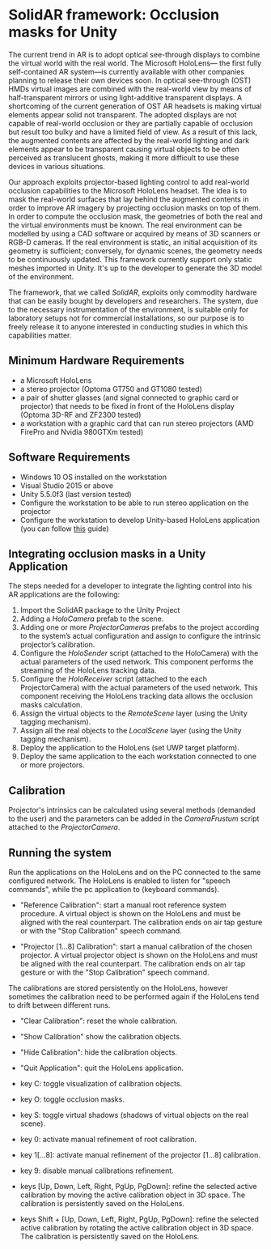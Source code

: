 SolidAR framework: Occlusion masks for Unity======================The current trend in AR is to adopt optical see-through displays to combine the virtual world with the real world. The Microsoft HoloLens—the first fully self-contained AR system—is currently available with other companies planning to release their own devices soon.In optical see-through (OST) HMDs virtual images are combined with the real-world view by means of half-transparent mirrors or using light-additive transparent displays.A shortcoming of the current generation of OST AR headsets is making virtual elements appear solid not transparent. The adopted displays are not capable of real-world occlusion or they are partially capable of occlusion but result too bulky and have a limited field of view. As a result of this lack, the augmented contents are affected by the real-world lighting and dark elements appear to be transparent causing virtual objects to be often perceived as translucent ghosts, making it more difficult to use these devices in various situations.Our approach exploits projector-based lighting control to add real-world occlusion capabilities to the Microsoft HoloLens headset.The idea is to mask the real-world surfaces that lay behind the augmented contents in order to improve AR imagery by projecting occlusion masks on top of them. In order to compute the occlusion mask, the geometries of both the real and the virtual environments must be known. The real environment can be modelled by using a CAD software or acquired by means of 3D scanners or RGB-D cameras. If the real environment is static, an initial acquisition of its geometry is sufficient; conversely, for dynamic scenes, the geometry needs to be continuously updated.This framework currently support only static meshes imported in Unity. It's up to the developer to generate the 3D model of the environment.The framework, that we called _SolidAR_, exploits only commodity hardware that can be easily bought by developers and researchers. The system, due to the necessary instrumentation of the environment, is suitable only for laboratory setups not for commercial installations, so our purpose is to freely release it to anyone interested in conducting studies in which this capabilities matter.Minimum Hardware Requirements------------------* a Microsoft HoloLens* a stereo projector (Optoma GT750 and GT1080 tested)* a pair of shutter glasses (and signal connected to graphic card or projector) that needs to be fixed in front of the HoloLens display (Optoma 3D-RF and ZF2300 tested)* a workstation with a graphic card that can run stereo projectors (AMD FirePro and Nvidia 980GTXm tested)Software Requirements----------------------* Windows 10 OS installed on the workstation* Visual Studio 2015 or above* Unity 5.5.0f3 (last version tested)* Configure the workstation to be able to run stereo application on the projector* Configure the workstation to develop Unity-based HoloLens application (you can follow [this](https://developer.microsoft.com/en-us/windows/mixed-reality/unity_development_overview) guide)Integrating occlusion masks in a Unity Application---------------------------The steps needed for a developer to integrate the lighting control into his AR applications are the following:1. Import the SolidAR package to the Unity Project2. Adding a _HoloCamera_ prefab to the scene.3. Adding one or more _ProjectorCameras_ prefabs to the project according to the system’s actual configuration and assign to configure the intrinsic projector’s calibration.4. Configure the _HoloSender_ script (attached to the HoloCamera) with the actual parameters of the used network. This component performsthe streaming of the HoloLens tracking data.5. Configure the _HoloReceiver_ script (attached to the each ProjectorCamera) with the actual parameters of the used network. This componentreceiving the HoloLens tracking data allows the occlusion masks calculation.6. Assign the virtual objects to the _RemoteScene_ layer (using the Unity tagging mechanism).7. Assign all the real objects to the _LocalScene_ layer (using the Unity tagging mechanism).8. Deploy the application to the HoloLens (set UWP target platform).9. Deploy the same application to the each workstation connected to one or more projectors.Calibration--------------------Projector's intrinsics can be calculated using several methods (demanded to the user) and the parameters can be added in the _CameraFrustum_ script attached to the _ProjectorCamera_.Running the system--------------------Run the applications on the HoloLens and on the PC connected to the same configured network.The HoloLens is enabled to listen for "speech commands", while the pc application to (keyboard commands).* "Reference Calibration": start a manual root reference system procedure. A virtual object is shown on the HoloLens and must be aligned with the real counterpart. The calibration ends on air tap gesture or with the "Stop Calibration" speech command.* "Projector [1...8] Calibration": start a manual calibration of the chosen projector. A virtual projector object is shown on the HoloLens and must be aligned with the real counterpart. The calibration ends on air tap gesture or with the "Stop Calibration" speech command.The calibrations are stored persistently on the HoloLens, however sometimes the calibration need to be performed again if the HoloLens tend to drift between different runs.* "Clear Calibration": reset the whole calibration.* "Show Calibration" show the calibration objects.* "Hide Calibration": hide the calibration objects.* "Quit Application": quit the HoloLens application.* key C: toggle visualization of calibration objects.* key O: toggle occlusion masks.* key S: toggle virtual shadows (shadows of virtual objects on the real scene).* key 0: activate manual refinement of root calibration.* key 1[...8]: activate manual refinement of the projector [1...8] calibration.* key 9: disable manual calibrations refinement.* keys [Up, Down, Left, Right, PgUp, PgDown]: refine the selected active calibration by moving the active calibration object in 3D space. The calibration is persistently saved on the HoloLens.* keys Shift + [Up, Down, Left, Right, PgUp, PgDown]: refine the selected active calibration by rotating the active calibration object in 3D space. The calibration is persistently saved on the HoloLens.